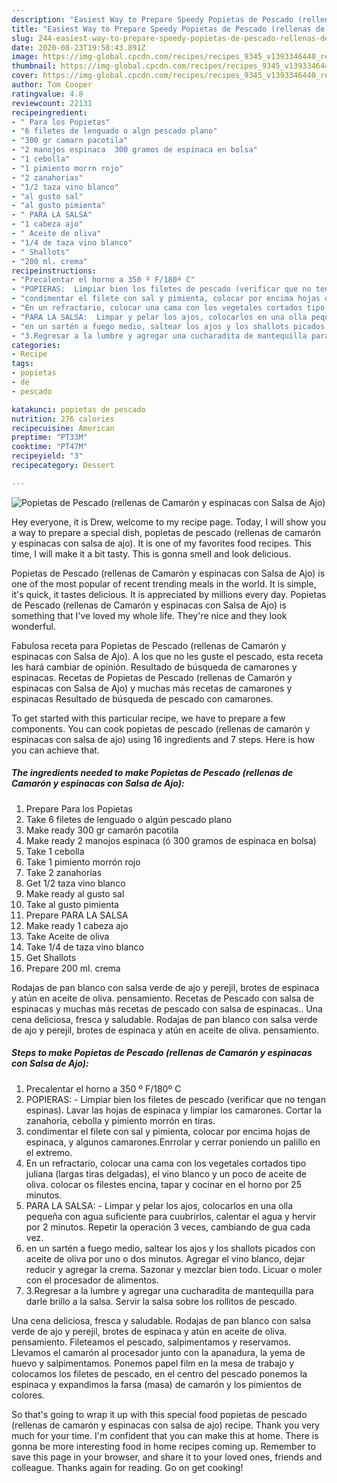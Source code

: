 ```yaml
---
description: "Easiest Way to Prepare Speedy Popietas de Pescado (rellenas de Camarón y espinacas con Salsa de Ajo)"
title: "Easiest Way to Prepare Speedy Popietas de Pescado (rellenas de Camarón y espinacas con Salsa de Ajo)"
slug: 244-easiest-way-to-prepare-speedy-popietas-de-pescado-rellenas-de-camaron-y-espinacas-con-salsa-de-ajo
date: 2020-08-23T19:58:43.891Z
image: https://img-global.cpcdn.com/recipes/recipes_9345_v1393346440_receta_foto_00009345/751x532cq70/popietas-de-pescado-rellenas-de-camaron-y-espinacas-con-salsa-de-ajo-foto-principal.jpg
thumbnail: https://img-global.cpcdn.com/recipes/recipes_9345_v1393346440_receta_foto_00009345/751x532cq70/popietas-de-pescado-rellenas-de-camaron-y-espinacas-con-salsa-de-ajo-foto-principal.jpg
cover: https://img-global.cpcdn.com/recipes/recipes_9345_v1393346440_receta_foto_00009345/751x532cq70/popietas-de-pescado-rellenas-de-camaron-y-espinacas-con-salsa-de-ajo-foto-principal.jpg
author: Tom Cooper
ratingvalue: 4.8
reviewcount: 22131
recipeingredient:
- " Para los Popietas"
- "6 filetes de lenguado o algn pescado plano"
- "300 gr camarn pacotila"
- "2 manojos espinaca  300 gramos de espinaca en bolsa"
- "1 cebolla"
- "1 pimiento morrn rojo"
- "2 zanahorias"
- "1/2 taza vino blanco"
- "al gusto sal"
- "al gusto pimienta"
- " PARA LA SALSA"
- "1 cabeza ajo"
- " Aceite de oliva"
- "1/4 de taza vino blanco"
- " Shallots"
- "200 ml. crema"
recipeinstructions:
- "Precalentar el horno a 350 º F/180º C"
- "POPIERAS:  Limpiar bien los filetes de pescado (verificar que no tengan espinas). Lavar las hojas de espinaca y limpiar los camarones. Cortar la zanahoria, cebolla y pimiento morrón en tiras."
- "condimentar el filete con sal y pimienta, colocar por encima hojas de espinaca, y algunos camarones.Enrrolar y cerrar poniendo un palillo en el extremo."
- "En un refractario, colocar una cama con los vegetales cortados tipo juliana (largas tiras delgadas), el vino blanco y un poco de aceite de oliva. colocar os filestes encina, tapar y cocinar en el horno por 25 minutos."
- "PARA LA SALSA:  Limpar y pelar los ajos, colocarlos en una olla pequeña con agua suficiente para cuubrirlos, calentar el agua y hervir por 2 minutos. Repetir la operación 3 veces, cambiando de gua cada vez."
- "en un sartén a fuego medio, saltear los ajos y los shallots picados con aceite de oliva por uno o dos minutos. Agregar el vino blanco, dejar reducir y agregar la crema. Sazonar y mezclar bien todo. Licuar o moler con el procesador de alimentos."
- "3.Regresar a la lumbre y agregar una cucharadita de mantequilla para darle brillo a la salsa. Servir la salsa sobre los rollitos de pescado."
categories:
- Recipe
tags:
- popietas
- de
- pescado

katakunci: popietas de pescado 
nutrition: 276 calories
recipecuisine: American
preptime: "PT33M"
cooktime: "PT47M"
recipeyield: "3"
recipecategory: Dessert

---
```



![Popietas de Pescado (rellenas de Camarón y espinacas con Salsa de Ajo)](https://img-global.cpcdn.com/recipes/recipes_9345_v1393346440_receta_foto_00009345/751x532cq70/popietas-de-pescado-rellenas-de-camaron-y-espinacas-con-salsa-de-ajo-foto-principal.jpg)

Hey everyone, it is Drew, welcome to my recipe page. Today, I will show you a way to prepare a special dish, popietas de pescado (rellenas de camarón y espinacas con salsa de ajo). It is one of my favorites food recipes. This time, I will make it a bit tasty. This is gonna smell and look delicious.

Popietas de Pescado (rellenas de Camarón y espinacas con Salsa de Ajo) is one of the most popular of recent trending meals in the world. It is simple, it's quick, it tastes delicious. It is appreciated by millions every day. Popietas de Pescado (rellenas de Camarón y espinacas con Salsa de Ajo) is something that I've loved my whole life. They're nice and they look wonderful.

Fabulosa receta para Popietas de Pescado (rellenas de Camarón y espinacas con Salsa de Ajo). A los que no les guste el pescado, esta receta les hará cambiar de opinión. Resultado de búsqueda de camarones y espinacas. Recetas de Popietas de Pescado (rellenas de Camarón y espinacas con Salsa de Ajo) y muchas más recetas de camarones y espinacas Resultado de búsqueda de pescado con camarones.


To get started with this particular recipe, we have to prepare a few components. You can cook popietas de pescado (rellenas de camarón y espinacas con salsa de ajo) using 16 ingredients and 7 steps. Here is how you can achieve that.

<!--inarticleads1-->

##### The ingredients needed to make Popietas de Pescado (rellenas de Camarón y espinacas con Salsa de Ajo):

1. Prepare  Para los Popietas
1. Take 6 filetes de lenguado o algún pescado plano
1. Make ready 300 gr camarón pacotila
1. Make ready 2 manojos espinaca (ó 300 gramos de espinaca en bolsa)
1. Take 1 cebolla
1. Take 1 pimiento morrón rojo
1. Take 2 zanahorias
1. Get 1/2 taza vino blanco
1. Make ready al gusto sal
1. Take al gusto pimienta
1. Prepare  PARA LA SALSA
1. Make ready 1 cabeza ajo
1. Take  Aceite de oliva
1. Take 1/4 de taza vino blanco
1. Get  Shallots
1. Prepare 200 ml. crema


Rodajas de pan blanco con salsa verde de ajo y perejil, brotes de espinaca y atún en aceite de oliva. pensamiento. Recetas de Pescado con salsa de espinacas y muchas más recetas de pescado con salsa de espinacas.. Una cena deliciosa, fresca y saludable. Rodajas de pan blanco con salsa verde de ajo y perejil, brotes de espinaca y atún en aceite de oliva. pensamiento. 

<!--inarticleads2-->

##### Steps to make Popietas de Pescado (rellenas de Camarón y espinacas con Salsa de Ajo):

1. Precalentar el horno a 350 º F/180º C
1. POPIERAS:  - Limpiar bien los filetes de pescado (verificar que no tengan espinas). Lavar las hojas de espinaca y limpiar los camarones. Cortar la zanahoria, cebolla y pimiento morrón en tiras.
1. condimentar el filete con sal y pimienta, colocar por encima hojas de espinaca, y algunos camarones.Enrrolar y cerrar poniendo un palillo en el extremo.
1. En un refractario, colocar una cama con los vegetales cortados tipo juliana (largas tiras delgadas), el vino blanco y un poco de aceite de oliva. colocar os filestes encina, tapar y cocinar en el horno por 25 minutos.
1. PARA LA SALSA:  - Limpar y pelar los ajos, colocarlos en una olla pequeña con agua suficiente para cuubrirlos, calentar el agua y hervir por 2 minutos. Repetir la operación 3 veces, cambiando de gua cada vez.
1. en un sartén a fuego medio, saltear los ajos y los shallots picados con aceite de oliva por uno o dos minutos. Agregar el vino blanco, dejar reducir y agregar la crema. Sazonar y mezclar bien todo. Licuar o moler con el procesador de alimentos.
1. 3.Regresar a la lumbre y agregar una cucharadita de mantequilla para darle brillo a la salsa. Servir la salsa sobre los rollitos de pescado.


Una cena deliciosa, fresca y saludable. Rodajas de pan blanco con salsa verde de ajo y perejil, brotes de espinaca y atún en aceite de oliva. pensamiento. Fileteamos el pescado, salpimentamos y reservamos. Llevamos el camarón al procesador junto con la apanadura, la yema de huevo y salpimentamos. Ponemos papel film en la mesa de trabajo y colocamos los filetes de pescado, en el centro del pescado ponemos la espinaca y expandimos la farsa (masa) de camarón y los pimientos de colores. 

So that's going to wrap it up with this special food popietas de pescado (rellenas de camarón y espinacas con salsa de ajo) recipe. Thank you very much for your time. I'm confident that you can make this at home. There is gonna be more interesting food in home recipes coming up. Remember to save this page in your browser, and share it to your loved ones, friends and colleague. Thanks again for reading. Go on get cooking!
